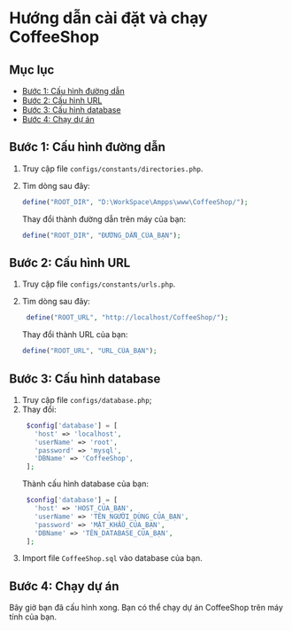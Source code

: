 # Hướng dẫn cài đặt và chạy CoffeeShop

## Mục lục

- [Bước 1: Cấu hình đường dẫn](#bước-1-cấu-hình-đường-dẫn)
- [Bước 2: Cấu hình URL](#bước-2-cấu-hình-url)
- [Bước 3: Cấu hình database](#bước-3-cấu-hình-database)
- [Bước 4: Chạy dự án](#bước-4-chạy-dự-án)

## Bước 1: Cấu hình đường dẫn

1. Truy cập file `configs/constants/directories.php`.
2. Tìm dòng sau đây:

   ```php
   define("ROOT_DIR", "D:\WorkSpace\Ampps\www\CoffeeShop/");
   ```

   Thay đổi thành đường dẫn trên máy của bạn:

   ```php
   define("ROOT_DIR", "ĐƯỜNG_DẪN_CỦA_BẠN");
   ```

## Bước 2: Cấu hình URL

1. Truy cập file `configs/constants/urls.php`.
2. Tìm dòng sau đây:

   ```php
    define("ROOT_URL", "http://localhost/CoffeeShop/");
   ```

   Thay đổi thành URL của bạn:

   ```php
   define("ROOT_URL", "URL_CỦA_BẠN");
   ```

## Bước 3: Cấu hình database

1. Truy cập file `configs/database.php`;
2. Thay đổi:
   ```php
    $config['database'] = [
      'host' => 'localhost',
      'userName' => 'root',
      'password' => 'mysql',
      'DBName' => 'CoffeeShop',
    ];
   ```
   Thành cấu hình database của bạn:
   ```php
    $config['database'] = [
      'host' => 'HOST_CỦA_BẠN',
      'userName' => 'TÊN_NGƯỜI_DÙNG_CỦA_BẠN',
      'password' => 'MẬT_KHẨU_CỦA_BẠN',
      'DBName' => 'TÊN_DATABASE_CỦA_BẠN',
    ];
   ```
3. Import file `CoffeeShop.sql` vào database của bạn.

## Bước 4: Chạy dự án

Bây giờ bạn đã cấu hình xong. Bạn có thể chạy dự án CoffeeShop trên máy tính của bạn.
